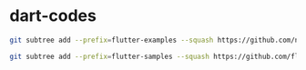 # dart-codes

```bash
git subtree add --prefix=flutter-examples --squash https://github.com/nisrulz/flutter-examples.git master
```

```bash
git subtree add --prefix=flutter-samples --squash https://github.com/flutter/samples.git master
```
